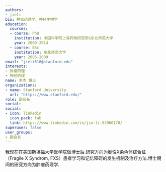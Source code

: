 ```yaml
---
authors:
- jieli
bio: 肿瘤药理学、神经生物学
education:
  courses:
  - course: PhD
    institution: 中国科学院上海药物研究所&东北师范大学
    year: 2009-2014
  - course: BSc
    institution: 东北师范大学
    year: 2005-2009
email: "jieli616@stanford.edu"
interests:
- 肿瘤药理
- 神经药理
name: 李杰 博士
organizations:
- name: Stanford University
  url: "https://www.stanford.edu/"
role: 副会长
social:
social:
- icon: linkedin
  icon_pack: fab
  link: https://www.linkedin.com/in/jie-li-93960170/
superuser: false
user_groups:
- 副会长
---
```


我现在在美国斯坦福大学医学院做博士后.研究方向为脆性X染色体综合征（Fragile X Syndrom, FXS）患者学习和记忆障碍的发生机制及治疗方法.博士期间的研究方向为肿瘤药理学.
